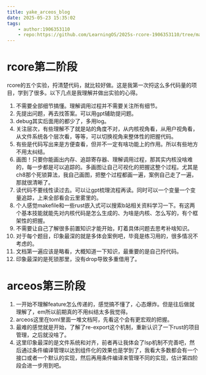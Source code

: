 ```yaml
---
title: yake_arceos_blog
date: 2025-05-23 15:35:02
tags:
    - author:1906353110
    - repo:https://github.com/LearningOS/2025s-rcore-1906353110/tree/main
---
```

# rcore第二阶段
rcore的五个实验，捋清楚代码，就比较好做。这是我第一次捋这么多代码量的项目，学到了很多。以下几点是我理解并做出实验的心得。

1. 不需要全部细节搞懂。理解调用过程并不需要关注所有细节。
2. 先提出问题，再去找答案。可以用gpt辅助提问题。
3. debug其实后面用的都少了，多用log。
4. 关注层次，有些理解不了就是站的角度不对，从内核视角看，从用户视角看，从文件系统各个层次看，等等，可以切换视角来整体性的把握代码。
5. 有些是代码写出来是方便查看，但并不一定有啥功能上的作用。所以有些地方不用太纠结。
6. 画图！只要你能画出内存、追踪寄存器、理解调用过程，那其实内核没啥难的，每一步都是可以追踪的。多画图让自己可视化的把握这整个过程。尤其是ch8那个死锁算法，我自己画图，把整个过程都画一遍，案例自己走了一遍，那就很清晰了。
7. 读代码不要线性读过去。可以让gpt梳理流程再读。同时可以一个变量一个变量追踪，上来全部看会云里雾里的。
8. 个人感觉makefile和一些rust嵌入式可以搜索b站相关资料学习一下。有这两个基本技能就能先对内核代码是怎么生成的、为啥是内核、怎么写的，有个框架性的把握。
9. 不需要让自己了解很多前置知识才能开始，盯着具体问题去思考补啥知识。
10. 对于每个题目，印象最深的就是多体会案例吧，毕竟是练习用的，很多情况不考虑的。
11. 文档第一遍应该是略看，大概知道一下知识，最重要的是自己捋代码。
12. 印象最深的是死锁那里，没有drop导致多重借用了。

# arceos第三阶段
1. 一开始不理解feature怎么传递的，感觉搞不懂了，心态爆炸。但是往后做就理解了，em所以前期真的不用纠结太多我觉得。
2. arceos这里在toml里面一堆文档阿，先看这个会有更宏观的把握。
3. 最难的感觉就是开始，了解了re-export这个机制，重新认识了一下rust的项目管理，之后就没啥了。
4. 这里印象最深的是文件系统和对齐，前者再让我体会了lsp机制不完善吧，然后通过条件编译管理以达到组件化的效果也是学到了，我看大多数都会有一个接口或者一个默认的实现，然后再用条件编译来管理不同的实现，估计第四阶段会进一步用到吧。


